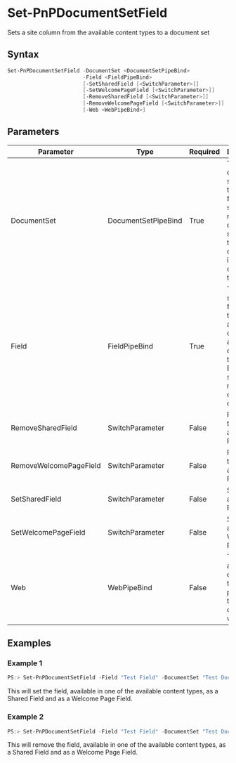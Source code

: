 # Set-PnPDocumentSetField
Sets a site column from the available content types to a document set
## Syntax
```powershell
Set-PnPDocumentSetField -DocumentSet <DocumentSetPipeBind>
                        -Field <FieldPipeBind>
                        [-SetSharedField [<SwitchParameter>]]
                        [-SetWelcomePageField [<SwitchParameter>]]
                        [-RemoveSharedField [<SwitchParameter>]]
                        [-RemoveWelcomePageField [<SwitchParameter>]]
                        [-Web <WebPipeBind>]
```


## Parameters
Parameter|Type|Required|Description
---------|----|--------|-----------
|DocumentSet|DocumentSetPipeBind|True|The document set in which to set the field. Either specify a name, a document set template object, an id, or a content type object|
|Field|FieldPipeBind|True|The field to set. The field needs to be available in one of the available content types. Either specify a name, an id or a field object|
|RemoveSharedField|SwitchParameter|False|Removes the field as a Shared Field|
|RemoveWelcomePageField|SwitchParameter|False|Removes the field as a Welcome Page Field|
|SetSharedField|SwitchParameter|False|Set the field as a Shared Field|
|SetWelcomePageField|SwitchParameter|False|Set the field as a Welcome Page field|
|Web|WebPipeBind|False|The web to apply the command to. Omit this parameter to use the current web.|
## Examples

### Example 1
```powershell
PS:> Set-PnPDocumentSetField -Field "Test Field" -DocumentSet "Test Document Set" -SetSharedField -SetWelcomePageField
```
This will set the field, available in one of the available content types, as a Shared Field and as a Welcome Page Field.

### Example 2
```powershell
PS:> Set-PnPDocumentSetField -Field "Test Field" -DocumentSet "Test Document Set" -RemoveSharedField -RemoveWelcomePageField
```
This will remove the field, available in one of the available content types, as a Shared Field and as a Welcome Page Field.
